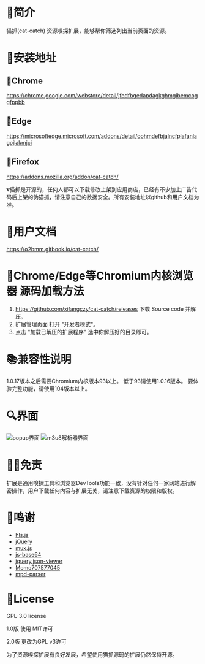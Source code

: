 # 📑简介
猫抓(cat-catch) 资源嗅探扩展，能够帮你筛选列出当前页面的资源。

# 📖安装地址
## 🐴Chrome
https://chrome.google.com/webstore/detail/jfedfbgedapdagkghmgibemcoggfppbb
## 🦄Edge
https://microsoftedge.microsoft.com/addons/detail/oohmdefbjalncfplafanlagojlakmjci
## 🦊Firefox
https://addons.mozilla.org/addon/cat-catch/

💔猫抓是开源的，任何人都可以下载修改上架到应用商店，已经有不少加上广告代码后上架的伪猫抓，请注意自己的数据安全。所有安装地址以github和用户文档为准。

# 📒用户文档
https://o2bmm.gitbook.io/cat-catch/

# 📘Chrome/Edge等Chromium内核浏览器 源码加载方法
1. https://github.com/xifangczy/cat-catch/releases 下载 Source code 并解压。
2. 扩展管理页面 打开 "开发者模式"。
3. 点击 "加载已解压的扩展程序" 选中你解压好的目录即可。

# 📚兼容性说明
1.0.17版本之后需要Chromium内核版本93以上。
低于93请使用1.0.16版本。
要体验完整功能，请使用104版本以上。

# 🔍界面
![popup界面](https://raw.githubusercontent.com/xifangczy/cat-catch/master/README/popup.png)
![m3u8解析器界面](https://raw.githubusercontent.com/xifangczy/cat-catch/master/README/m3u8.png)

# 🤚🏻免责
扩展是通用嗅探工具和浏览器DevTools功能一致，没有针对任何一家网站进行解密操作，用户下载任何内容与扩展无关，请注意下载资源的权限和版权。

# 💖鸣谢
- [hls.js](https://github.com/video-dev/hls.js)
- [jQuery](https://github.com/jquery/jquery)
- [mux.js](https://github.com/videojs/mux.js)
- [js-base64](https://github.com/dankogai/js-base64)
- [jquery.json-viewer](https://github.com/abodelot/jquery.json-viewer)
- [Momo707577045](https://github.com/Momo707577045)
- [mpd-parser](https://github.com/videojs/mpd-parser)

# 📜License
GPL-3.0 license

1.0版 使用 MIT许可

2.0版 更改为GPL v3许可

为了资源嗅探扩展有良好发展，希望使用猫抓源码的扩展仍然保持开源。
